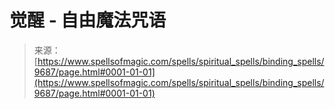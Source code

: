 <!--yml

category: 未分类

日期: 2024-06-12 18:46:02

-->

# 觉醒 - 自由魔法咒语

> 来源：[https://www.spellsofmagic.com/spells/spiritual_spells/binding_spells/9687/page.html#0001-01-01](https://www.spellsofmagic.com/spells/spiritual_spells/binding_spells/9687/page.html#0001-01-01)
